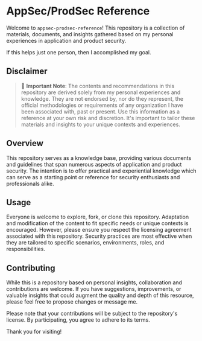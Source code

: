 
# AppSec/ProdSec Reference

Welcome to `appsec-prodsec-reference`! This repository is a collection of materials, documents, and insights gathered based on my personal experiences in application and product security.

If this helps just one person, then I accomplished my goal.

## Disclaimer

> 🚨 **Important Note**: The contents and recommendations in this repository are derived solely from my personal experiences and knowledge. They are not endorsed by, nor do they represent, the official methodologies or requirements of any organization I have been associated with, past or present. Use this information as a reference at your own risk and discretion. It's important to tailor these materials and insights to your unique contexts and experiences.

## Overview

This repository serves as a knowledge base, providing various documents and guidelines that span numerous aspects of application and product security. The intention is to offer practical and experiential knowledge which can serve as a starting point or reference for security enthusiasts and professionals alike.

## Usage

Everyone is welcome to explore, fork, or clone this repository. Adaptation and modification of the content to fit specific needs or unique contexts is encouraged. However, please ensure you respect the licensing agreement associated with this repository. Security practices are most effective when they are tailored to specific scenarios, environments, roles, and responsibilities.

## Contributing

While this is a repository based on personal insights, collaboration and contributions are welcome. If you have suggestions, improvements, or valuable insights that could augment the quality and depth of this resource, please feel free to propose changes or message me.

Please note that your contributions will be subject to the repository's license. By participating, you agree to adhere to its terms.

Thank you for visiting!
